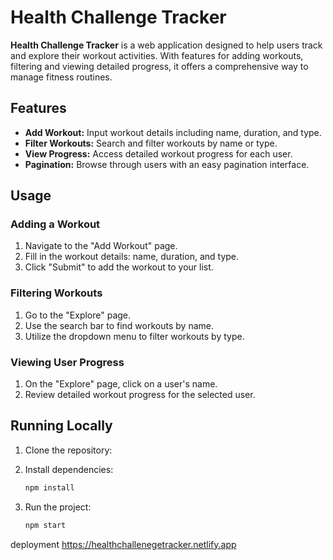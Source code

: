 

# Health Challenge Tracker

**Health Challenge Tracker** is a web application designed to help users track and explore their workout activities. With features for adding workouts, filtering and viewing detailed progress, it offers a comprehensive way to manage fitness routines.

## Features

- **Add Workout:** Input workout details including name, duration, and type.
- **Filter Workouts:** Search and filter workouts by name or type.
- **View Progress:** Access detailed workout progress for each user.
- **Pagination:** Browse through users with an easy pagination interface.

## Usage

### Adding a Workout

1. Navigate to the "Add Workout" page.
2. Fill in the workout details: name, duration, and type.
3. Click "Submit" to add the workout to your list.

### Filtering Workouts

1. Go to the "Explore" page.
2. Use the search bar to find workouts by name.
3. Utilize the dropdown menu to filter workouts by type.

### Viewing User Progress

1. On the "Explore" page, click on a user's name.
2. Review detailed workout progress for the selected user.



## Running Locally

1. Clone the repository:

2. Install dependencies:

   ```bash
   npm install
   ```
3. Run the project:

   ```bash
   npm start
   ```
 deployment
 https://healthchallenegetracker.netlify.app 
 
